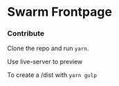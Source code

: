 # Swarm Frontpage

### Contribute

Clone the repo and run `yarn`.

Use live-server to preview

To create a /dist with `yarn gulp`
